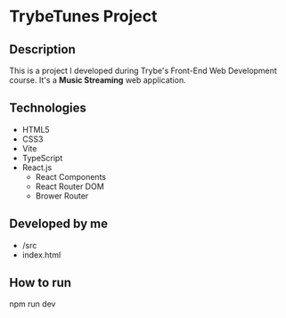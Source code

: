 # TrybeTunes Project
## Description
This is a project I developed during Trybe's Front-End Web Development course. It's a **Music Streaming** web application.

## Technologies
- HTML5
- CSS3
- Vite
- TypeScript
- React.js
  - React Components
  - React Router DOM
  - Brower Router

## Developed by me
- /src
- index.html

## How to run
npm run dev
